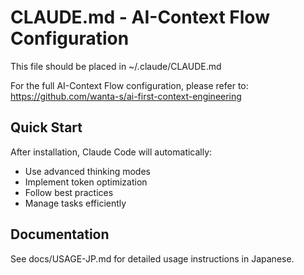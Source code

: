 # CLAUDE.md - AI-Context Flow Configuration

This file should be placed in ~/.claude/CLAUDE.md

For the full AI-Context Flow configuration, please refer to:
https://github.com/wanta-s/ai-first-context-engineering

## Quick Start

After installation, Claude Code will automatically:
- Use advanced thinking modes
- Implement token optimization
- Follow best practices
- Manage tasks efficiently

## Documentation

See docs/USAGE-JP.md for detailed usage instructions in Japanese.